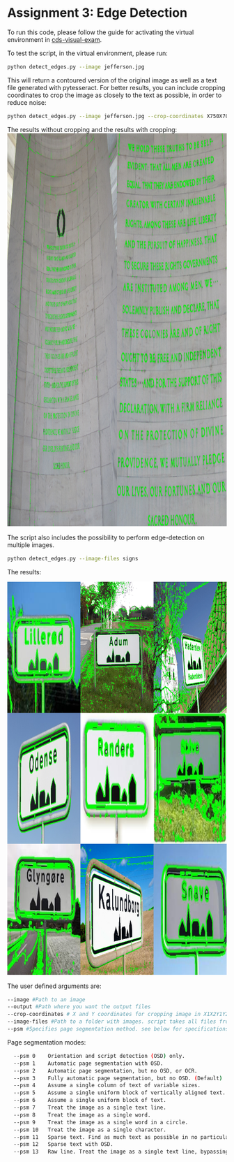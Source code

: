 # Assignment 3: Edge Detection

To run this code, please follow the guide for activating the virtual environment in [cds-visual-exam](https://github.com/Guscode/cds-visual-exam).

To test the script, in the virtual environment, please run:
```bash
python detect_edges.py --image jefferson.jpg
```
This will return a contoured version of the original image as well as a text file generated with pytesseract.
For better results, you can include cropping coordinates to crop the image as closely to the text as possible, in order to reduce noise:
```bash
python detect_edges.py --image jefferson.jpg --crop-coordinates X750X700Y750Y1150
```

The results without cropping and the results with cropping:
<a href="https://github.com/Guscode/cds-visual-exam-2021">
    <img src="/Assignment_3/results/jeffersons.png" alt="Logo" width="1100" height="900">
</a>

The script also includes the possibility to perform edge-detection on multiple images.
```bash
python detect_edges.py --image-files signs
```
The results:

<a href="https://github.com/Guscode/cds-visual-exam-2021">
    <img src="/Assignment_3/results/city_signs.png" alt="Logo" width="900" height="900">
</a>



The user defined arguments are:

```bash
--image #Path to an image
--output #Path where you want the output files
--crop-coordinates # X and Y coordinates for cropping image in X1X2Y1Y2 format.
--image-files #Path to a folder with images. script takes all files from folder with .jpg, .jpeg or .png
--psm #Specifies page segmentation method. see below for specifications.

```

Page segmentation modes:

```bash
  --psm 0    Orientation and script detection (OSD) only.
  --psm 1    Automatic page segmentation with OSD.
  --psm 2    Automatic page segmentation, but no OSD, or OCR.
  --psm 3    Fully automatic page segmentation, but no OSD. (Default)
  --psm 4    Assume a single column of text of variable sizes.
  --psm 5    Assume a single uniform block of vertically aligned text.
  --psm 6    Assume a single uniform block of text.
  --psm 7    Treat the image as a single text line.
  --psm 8    Treat the image as a single word.
  --psm 9    Treat the image as a single word in a circle.
  --psm 10   Treat the image as a single character.
  --psm 11   Sparse text. Find as much text as possible in no particular order.
  --psm 12   Sparse text with OSD.
  --psm 13   Raw line. Treat the image as a single text line, bypassing hacks that are Tesseract-specific.
```



